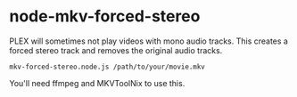 # node-mkv-forced-stereo
PLEX will sometimes not play videos with mono audio tracks.  This creates a forced stereo track and removes the original audio tracks.

`mkv-forced-stereo.node.js /path/to/your/movie.mkv`

You'll need ffmpeg and MKVToolNix to use this.


